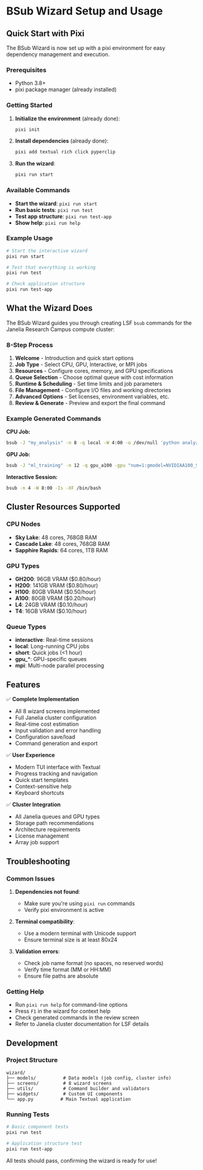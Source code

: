 # BSub Wizard Setup and Usage

## Quick Start with Pixi

The BSub Wizard is now set up with a pixi environment for easy dependency management and execution.

### Prerequisites
- Python 3.8+
- pixi package manager (already installed)

### Getting Started

1. **Initialize the environment** (already done):
   ```bash
   pixi init
   ```

2. **Install dependencies** (already done):
   ```bash
   pixi add textual rich click pyperclip
   ```

3. **Run the wizard**:
   ```bash
   pixi run start
   ```

### Available Commands

- **Start the wizard**: `pixi run start`
- **Run basic tests**: `pixi run test`
- **Test app structure**: `pixi run test-app`
- **Show help**: `pixi run help`

### Example Usage

```bash
# Start the interactive wizard
pixi run start

# Test that everything is working
pixi run test

# Check application structure
pixi run test-app
```

## What the Wizard Does

The BSub Wizard guides you through creating LSF `bsub` commands for the Janelia Research Campus compute cluster:

### 8-Step Process
1. **Welcome** - Introduction and quick start options
2. **Job Type** - Select CPU, GPU, Interactive, or MPI jobs
3. **Resources** - Configure cores, memory, and GPU specifications
4. **Queue Selection** - Choose optimal queue with cost information
5. **Runtime & Scheduling** - Set time limits and job parameters
6. **File Management** - Configure I/O files and working directories
7. **Advanced Options** - Set licenses, environment variables, etc.
8. **Review & Generate** - Preview and export the final command

### Example Generated Commands

**CPU Job:**
```bash
bsub -J "my_analysis" -n 8 -q local -W 4:00 -o /dev/null 'python analyze_data.py'
```

**GPU Job:**
```bash
bsub -J "ml_training" -n 12 -q gpu_a100 -gpu "num=1:gmodel=NVIDIAA100_SXM4_80GB" -W 12:00 -o /dev/null 'python train_model.py'
```

**Interactive Session:**
```bash
bsub -n 4 -W 8:00 -Is -XF /bin/bash
```

## Cluster Resources Supported

### CPU Nodes
- **Sky Lake**: 48 cores, 768GB RAM
- **Cascade Lake**: 48 cores, 768GB RAM  
- **Sapphire Rapids**: 64 cores, 1TB RAM

### GPU Types
- **GH200**: 96GB VRAM ($0.80/hour)
- **H200**: 141GB VRAM ($0.80/hour)
- **H100**: 80GB VRAM ($0.50/hour)
- **A100**: 80GB VRAM ($0.20/hour)
- **L4**: 24GB VRAM ($0.10/hour)
- **T4**: 16GB VRAM ($0.10/hour)

### Queue Types
- **interactive**: Real-time sessions
- **local**: Long-running CPU jobs
- **short**: Quick jobs (<1 hour)
- **gpu_***: GPU-specific queues
- **mpi**: Multi-node parallel processing

## Features

✅ **Complete Implementation**
- All 8 wizard screens implemented
- Full Janelia cluster configuration
- Real-time cost estimation
- Input validation and error handling
- Configuration save/load
- Command generation and export

✅ **User Experience**
- Modern TUI interface with Textual
- Progress tracking and navigation
- Quick start templates
- Context-sensitive help
- Keyboard shortcuts

✅ **Cluster Integration**
- All Janelia queues and GPU types
- Storage path recommendations
- Architecture requirements
- License management
- Array job support

## Troubleshooting

### Common Issues

1. **Dependencies not found**:
   - Make sure you're using `pixi run` commands
   - Verify pixi environment is active

2. **Terminal compatibility**:
   - Use a modern terminal with Unicode support
   - Ensure terminal size is at least 80x24

3. **Validation errors**:
   - Check job name format (no spaces, no reserved words)
   - Verify time format (MM or HH:MM)
   - Ensure file paths are absolute

### Getting Help

- Run `pixi run help` for command-line options
- Press `F1` in the wizard for context help
- Check generated commands in the review screen
- Refer to Janelia cluster documentation for LSF details

## Development

### Project Structure
```
wizard/
├── models/          # Data models (job config, cluster info)
├── screens/         # 8 wizard screens
├── utils/           # Command builder and validators  
├── widgets/         # Custom UI components
└── app.py          # Main Textual application
```

### Running Tests
```bash
# Basic component tests
pixi run test

# Application structure test
pixi run test-app
```

All tests should pass, confirming the wizard is ready for use!